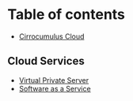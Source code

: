 # Table of contents

* [Cirrocumulus Cloud](README.md)

## Cloud Services

* [Virtual Private Server](cloud-services/virtual-private-server.md)
* [Software as a Service](cloud-services/software-as-a-service.md)

